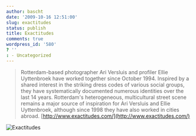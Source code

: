 ```yaml
---
author: bascht
date: '2009-10-16 12:51:00'
slug: exactitudes
status: publish
title: Exactitudes
comments: true
wordpress_id: '580'
? ''
: - Uncategorized
---
```


> Rotterdam-based photographer Ari Versluis and profiler Ellie
> Uyttenbroek have worked together since October 1994. Inspired by a
> shared interest in the striking dress codes of various social
> groups, they have systematically documented numerous identities
> over the last 14 years. Rotterdam's heterogeneous, multicultural
> street scene remains a major source of inspiration for Ari Versluis
> and Ellie Uyttenbroek, although since 1998 they have also worked in
> cities abroad.
> [http://www.exactitudes.com/](http://www.exactitudes.com/)


![Exactitudes](http://www.exactitudes.com/content/comp274/144.jpg)

